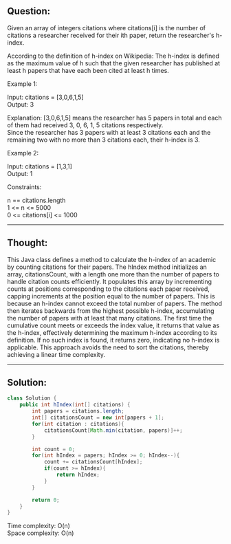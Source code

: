 ## Question:

Given an array of integers citations where citations[i] is the number of citations a researcher received for their ith paper, return the researcher's h-index.  

According to the definition of h-index on Wikipedia: The h-index is defined as the maximum value of h such that the given researcher has published at least h papers that have each been cited at least h times.  

Example 1:  

Input: citations = [3,0,6,1,5]  
Output: 3  

Explanation: [3,0,6,1,5] means the researcher has 5 papers in total and each of them had received 3, 0, 6, 1, 5 citations respectively.  
Since the researcher has 3 papers with at least 3 citations each and the remaining two with no more than 3 citations each, their h-index is 3.

Example 2:  

Input: citations = [1,3,1]  
Output: 1  

Constraints:  

n == citations.length  
1 <= n <= 5000  
0 <= citations[i] <= 1000  

---
## Thought: 
This Java class defines a method to calculate the h-index of an academic by counting citations for their papers. The hIndex method initializes an array, citationsCount, with a length one more than the number of papers to handle citation counts efficiently. It populates this array by incrementing counts at positions corresponding to the citations each paper received, capping increments at the position equal to the number of papers. This is because an h-index cannot exceed the total number of papers. The method then iterates backwards from the highest possible h-index, accumulating the number of papers with at least that many citations. The first time the cumulative count meets or exceeds the index value, it returns that value as the h-index, effectively determining the maximum h-index according to its definition. If no such index is found, it returns zero, indicating no h-index is applicable. This approach avoids the need to sort the citations, thereby achieving a linear time complexity.  

---
## Solution:
```Java
class Solution {
    public int hIndex(int[] citations) {
        int papers = citations.length;
        int[] citationsCount = new int[papers + 1];
        for(int citation : citations){
            citationsCount[Math.min(citation, papers)]++;
        }

        int count = 0;
        for(int hIndex = papers; hIndex >= 0; hIndex--){
            count += citationsCount[hIndex];
            if(count >= hIndex){
                return hIndex;
            }
        }

        return 0;
    }
}
```
Time complexity: O(n)  
Space complexity: O(n)
